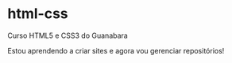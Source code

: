 # html-css
 Curso HTML5 e CSS3 do Guanabara

Estou aprendendo a criar sites e agora vou gerenciar repositórios!